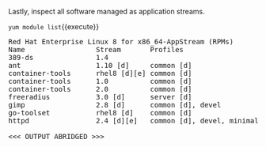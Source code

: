 Lastly, inspect all software managed as application streams.

`yum module list`{{execute}}

<pre class="file">
Red Hat Enterprise Linux 8 for x86_64-AppStream (RPMs)
Name                 Stream       Profiles                          Summary
389-ds               1.4                                            389 Directory Server (base)
ant                  1.10 [d]     common [d]                        Java build tool
container-tools      rhel8 [d][e] common [d]                        Common tools and dependencies for container runtimes
container-tools      1.0          common [d]                        Common tools and dependencies for container runtimes
container-tools      2.0          common [d]                        Common tools and dependencies for container runtimes
freeradius           3.0 [d]      server [d]                        High-performance and highly configurable free RADIUS server
gimp                 2.8 [d]      common [d], devel                 gimp module
go-toolset           rhel8 [d]    common [d]                        Go
httpd                2.4 [d][e]   common [d], devel, minimal        Apache HTTP Server

<<< OUTPUT ABRIDGED >>>
</pre>
